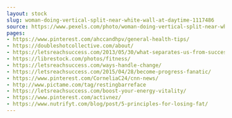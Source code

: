 ```yaml
---
layout: stock
slug: woman-doing-vertical-split-near-white-wall-at-daytime-1117486
source: https://www.pexels.com/photo/woman-doing-vertical-split-near-white-wall-at-daytime-1117486/
pages:
- https://www.pinterest.com/ahccandhpv/general-health-tips/
- https://doubleshotcollective.com/about/
- https://letsreachsuccess.com/2013/05/30/what-separates-us-from-success/
- https://librestock.com/photos/fitness/
- https://letsreachsuccess.com/ways-handle-change/
- https://letsreachsuccess.com/2015/04/28/become-progress-fanatic/
- https://www.pinterest.com/CorneliaC24/cnn-news/
- http://www.pictame.com/tag/restingbarreface
- https://letsreachsuccess.com/boost-your-energy-vitality/
- https://www.pinterest.com/activnez/
- https://www.nutrifyt.com/blog/post/5-principles-for-losing-fat/
---
```

